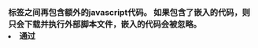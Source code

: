 ### <script> 元素

1. async：可选。表示应该立即下载脚本，但不应妨碍页面中的其他操作，比如下载其他资源或等待加载其他脚本。只对外部脚本文件有效
2. charset：可选，表示通过src属性指定的代码的字符集。大多数浏览器会忽略它，很少有人用
3. defer：可选。表示脚本可以延迟到文档完全被解析和显示之后再执行，只对外部脚本文件有效。
4. language：已废弃。大多数浏览器会忽略它，很少有人用
5. src：可选。表示包含要执行代码的外部文件。
6. type：可选。可以看成是language的替代属性；表示编写代码使用的脚本语言的内容类型（也称为MIME类型）。服务器在传输javascript文件时使用的MIME类型通常是 application/x-javascript,但在type中设置这个值可能导致脚本被忽略。目前type属性依旧还是text/javascript.不是必需的，如果没有指定，默认为text/javascript


### 特点
1. 带有src属性的<script>元素不应该在其<script>和</script>标签之间再包含额外的javascript代码。
  如果包含了嵌入的代码，则只会下载并执行外部脚本文件，嵌入的代码会被忽略。
2. 通过<script>元素的scr属性还可以包含来自外部域的javascript文件，这一点即使<script>元素倍显强大，又让它备受争议。<script>与<img>元素非常相似，即它src属性可以是指向当前HTML页面所在域之外的某个域的url
3. 只要不存在defer和async属性，浏览器会按照<script>元素在页面中出现的先后顺序对它们依次进行解析。
  换句话说，在第一个<script>元素包含的代码解析完成后，第二个<script>包含的代码才会被解析，然后才是第三，第四。

### 标签的位置
    在文档的<head>元素中包含所有的javascript文件，意味着必须等到全部javascript都被下载，解析和执行完成以后，才能开始呈现页面的内容对于那些需要很多javascript代码的页面来说，这无疑会导致浏览器在呈现页面时出现明显的延迟，而延迟期间的浏览器窗口中将是一片空白。为了避免这个问题，现在web应用程序一般都把全部javascript引用放在<body>元素中页面的的内容后面。

### 延迟脚本
    <script>标签定义了defer属性，这个属性的用途是表明脚本在执行时不会影响页面的构造。就是说，脚本会被延迟到整个页面都解析完毕后再运行HTML5规范要求脚本按照他们出现的先后顺序执行，因此第一个延迟脚本会先于第二个延迟脚本执行，而这两个脚本会先于DOMContentLoaded事件执行。现实中，延迟脚本并不一定会按照顺序执行，也不一定会在DOMContentLoaded事件触发前执行，因此最好只包含一个延迟脚本。

### 异步脚本
    <script>标签定义了async属性，这个属性的与defer属性类似，都用于改变处理脚本的行为。同样与defer类似，sync只适用于外部脚本文件，并告诉浏览器立即下载文件，但与defer不同的是，标记为async的脚本并不保证按照指定它们的先后顺序执行。指定async属性的目的是不让页面等待两个脚本下载和执行，从而异步加载页面其他内容。为此，建议异步脚本不要在加载期间修改DOM。异步脚本一定会在页面的load事件前执行，但可能会在DOMContentLoaded事件触发之前或之后执行。

### 嵌入代码与外部文件
    外部文件的有如下优点：
      1. 可维护性，集中精力编辑javascript代码
      2. 可缓存，只需要下载一次，
      3. 适应未来

### 文档模式
    IE5.5引入了文档模式的概念，而这个概念是通过使用文档类型（doctype）切换实现的。最初的两种文档模式是:混杂模式（quirks mode）和标准模式（standards mode）混杂默认会让IE的行为与（包含非标准特性的）IE5相同，而标准模式则让IE的行为更接近标准行为。显然这两种模式主要影响CSS内容的呈现，但在某些情况下也会影响到avascript的解释执行。

